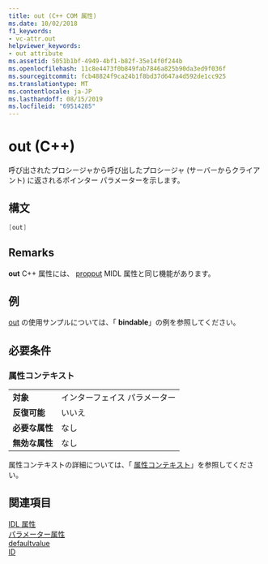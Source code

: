 ```yaml
---
title: out (C++ COM 属性)
ms.date: 10/02/2018
f1_keywords:
- vc-attr.out
helpviewer_keywords:
- out attribute
ms.assetid: 5051b1bf-4949-4bf1-b82f-35e14f0f244b
ms.openlocfilehash: 11c8e4473f0b849fab7846a825b90da3ed9f036f
ms.sourcegitcommit: fcb48824f9ca24b1f8bd37d647a4d592de1cc925
ms.translationtype: MT
ms.contentlocale: ja-JP
ms.lasthandoff: 08/15/2019
ms.locfileid: "69514285"
---
```

# <a name="out-c"></a>out (C++)

呼び出されたプロシージャから呼び出したプロシージャ (サーバーからクライアント) に返されるポインター パラメーターを示します。

## <a name="syntax"></a>構文

```cpp
[out]
```

## <a name="remarks"></a>Remarks

**out** C++ 属性には、 [propput](/windows/win32/Midl/out-idl) MIDL 属性と同じ機能があります。

## <a name="example"></a>例

[out](bindable.md) の使用サンプルについては、「 **bindable**」の例を参照してください。

## <a name="requirements"></a>必要条件

### <a name="attribute-context"></a>属性コンテキスト

|||
|-|-|
|**対象**|インターフェイス パラメーター|
|**反復可能**|いいえ|
|**必要な属性**|なし|
|**無効な属性**|なし|

属性コンテキストの詳細については、「 [属性コンテキスト](cpp-attributes-com-net.md#contexts)」を参照してください。

## <a name="see-also"></a>関連項目

[IDL 属性](idl-attributes.md)<br/>
[パラメーター属性](parameter-attributes.md)<br/>
[defaultvalue](defaultvalue.md)<br/>
[ID](id.md)
